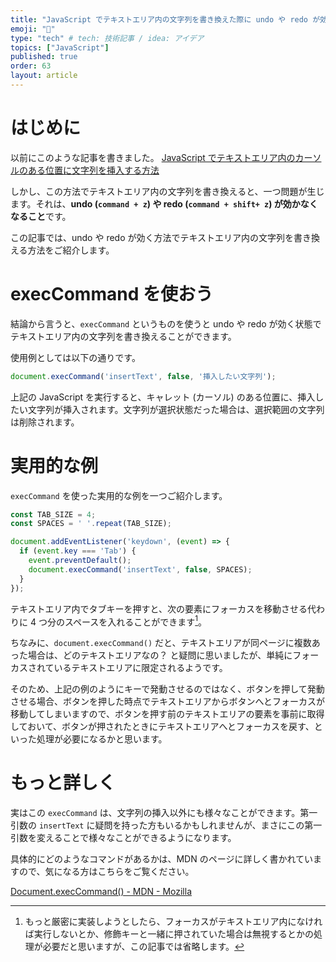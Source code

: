 ```yaml
---
title: "JavaScript でテキストエリア内の文字列を書き換えた際に undo や redo が効くようにする"
emoji: "🎃"
type: "tech" # tech: 技術記事 / idea: アイデア
topics: ["JavaScript"]
published: true
order: 63
layout: article
---
```


# はじめに
以前にこのような記事を書きました。
[JavaScript でテキストエリア内のカーソルのある位置に文字列を挿入する方法](https://ja.developers.noraworld.blog/insert-text-into-textarea-at-cursor-position)

しかし、この方法でテキストエリア内の文字列を書き換えると、一つ問題が生じます。それは、**undo (`command + z`) や redo (`command + shift+ z`) が効かなくなること**です。

この記事では、undo や redo が効く方法でテキストエリア内の文字列を書き換える方法をご紹介します。

# execCommand を使おう
結論から言うと、`execCommand` というものを使うと undo や redo が効く状態でテキストエリア内の文字列を書き換えることができます。

使用例としては以下の通りです。

```javascript
document.execCommand('insertText', false, '挿入したい文字列');
```

上記の JavaScript を実行すると、キャレット (カーソル) のある位置に、挿入したい文字列が挿入されます。文字列が選択状態だった場合は、選択範囲の文字列は削除されます。

# 実用的な例
`execCommand` を使った実用的な例を一つご紹介します。

```javascript
const TAB_SIZE = 4;
const SPACES = ' '.repeat(TAB_SIZE);

document.addEventListener('keydown', (event) => {
  if (event.key === 'Tab') {
    event.preventDefault();
    document.execCommand('insertText', false, SPACES);
  }
});
```

テキストエリア内でタブキーを押すと、次の要素にフォーカスを移動させる代わりに 4 つ分のスペースを入れることができます[^1]。

[^1]: もっと厳密に実装しようとしたら、フォーカスがテキストエリア内になければ実行しないとか、修飾キーと一緒に押されていた場合は無視するとかの処理が必要だと思いますが、この記事では省略します。

ちなみに、`document.execCommand()` だと、テキストエリアが同ページに複数あった場合は、どのテキストエリアなの？ と疑問に思いましたが、単純にフォーカスされているテキストエリアに限定されるようです。

そのため、上記の例のようにキーで発動させるのではなく、ボタンを押して発動させる場合、ボタンを押した時点でテキストエリアからボタンへとフォーカスが移動してしまいますので、ボタンを押す前のテキストエリアの要素を事前に取得しておいて、ボタンが押されたときにテキストエリアへとフォーカスを戻す、といった処理が必要になるかと思います。

# もっと詳しく
実はこの `execCommand` は、文字列の挿入以外にも様々なことができます。第一引数の `insertText` に疑問を持った方もいるかもしれませんが、まさにこの第一引数を変えることで様々なことができるようになります。

具体的にどのようなコマンドがあるかは、MDN のページに詳しく書かれていますので、気になる方はこちらをご覧ください。

[Document.execCommand() - MDN - Mozilla](https://developer.mozilla.org/ja/docs/Web/API/Document/execCommand)
